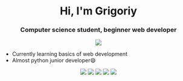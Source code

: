 <h1 align="center">Hi, I'm Grigoriy</h1>
<h3 align="center">Computer science student, beginner web developer</h3>

<div align = center>
<img src = "https://github-readme-stats.vercel.app/api/top-langs/?username=gregory-237&layout=compact&show_icons=true&title_color=ffffff&icon_color=34abeb&text_color=daf7dc&bg_color=151515" />
</div>

<ul>
  <li>Currently learning basics of web development</li>
  <li>Almost python junior developer😄</li>
</ul>

<div align = center>
<img src ="https://img.shields.io/badge/python-3670A0?style=for-the-badge&logo=python&logoColor=ffdd54"/>
<img src ="https://img.shields.io/badge/html5-%23E34F26.svg?style=for-the-badge&logo=html5&logoColor=white"/>
<img src="https://img.shields.io/badge/css3-%231572B6.svg?style=for-the-badge&logo=css3&logoColor=white"/>
<img src="https://img.shields.io/badge/sqlite-%2307405e.svg?style=for-the-badge&logo=sqlite&logoColor=white"/>
<img src="https://img.shields.io/badge/c++-%2300599C.svg?style=for-the-badge&logo=c%2B%2B&logoColor=white"/>
</div>
